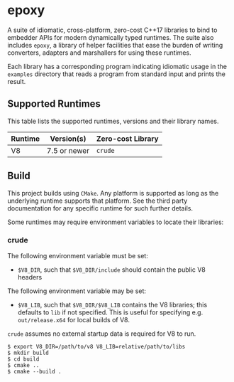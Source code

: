 # epoxy

A suite of idiomatic, cross-platform, zero-cost C++17 libraries to bind to
embedder APIs for modern dynamically typed runtimes.  The suite also includes
`epoxy`, a library of helper facilities that ease the burden of writing
converters, adapters and marshallers for using these runtimes.

Each library has a corresponding program indicating idiomatic usage in the
`examples` directory that reads a program from standard input and prints the
result.

## Supported Runtimes

This table lists the supported runtimes, versions and their library names.

| Runtime | Version(s)   | Zero-cost Library |
|---------|--------------|-------------------|
| V8      | 7.5 or newer | `crude`           |

## Build

This project builds using `CMake`.  Any platform is supported as long as the
underlying runtime supports that platform.  See the third party documentation
for any specific runtime for such further details.

Some runtimes may require environment variables to locate their libraries:

### crude

The following environment variable must be set:

  * `$V8_DIR`, such that `$V8_DIR/include` should contain the public V8 headers

The following environment variable may be set:

  * `$V8_LIB`, such that `$V8_DIR/$V8_LIB` contains the V8 libraries; this
  defaults to `lib` if not specified.  This is useful for specifying e.g.
  `out/release.x64` for local builds of V8.

`crude` assumes no external startup data is required for V8 to run.

```
$ export V8_DIR=/path/to/v8 V8_LIB=relative/path/to/libs
$ mkdir build
$ cd build
$ cmake ..
$ cmake --build .
```

